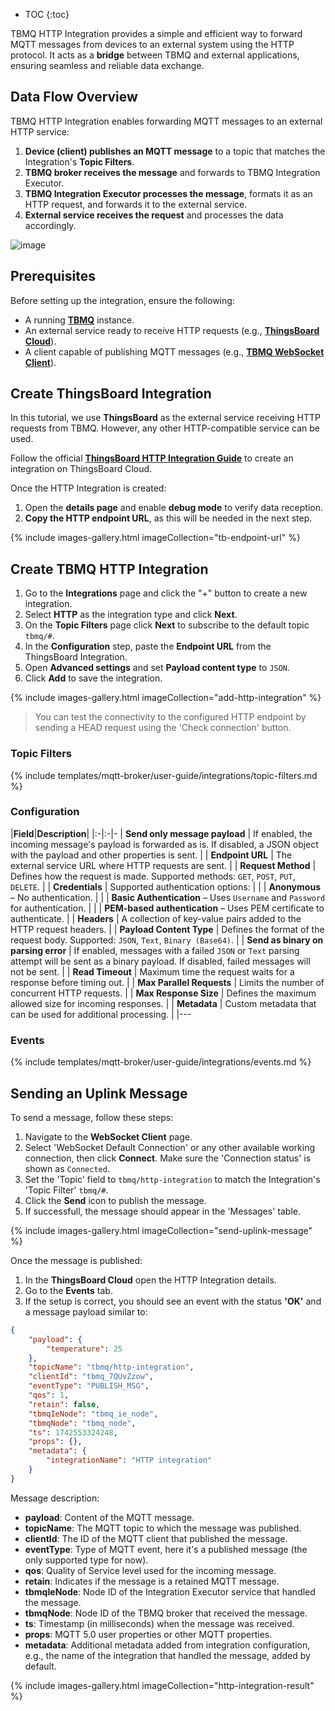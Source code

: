 * TOC
{:toc}

TBMQ HTTP Integration provides a simple and efficient way to forward MQTT messages from devices to an external system using the HTTP protocol. 
It acts as a **bridge** between TBMQ and external applications, ensuring seamless and reliable data exchange. 

## Data Flow Overview

TBMQ HTTP Integration enables forwarding MQTT messages to an external HTTP service:  

1. **Device (client) publishes an MQTT message** to a topic that matches the Integration's **Topic Filters**.  
2. **TBMQ broker receives the message** and forwards to TBMQ Integration Executor.  
3. **TBMQ Integration Executor processes the message**, formats it as an HTTP request, and forwards it to the external service.  
4. **External service receives the request** and processes the data accordingly.  

![image](https://img.thingsboard.io/mqtt-broker/integrations/tbmq-http-integration.png)

## Prerequisites

Before setting up the integration, ensure the following:

- A running **[TBMQ](/docs/mqtt-broker/install/installation-options/)** instance.  
- An external service ready to receive HTTP requests (e.g., **[ThingsBoard Cloud](/docs/paas/getting-started-guides/what-is-thingsboard-cloud/)**).  
- A client capable of publishing MQTT messages (e.g., **[TBMQ WebSocket Client](/docs/mqtt-broker/user-guide/ui/websocket-client/)**).  

## Create ThingsBoard Integration

In this tutorial, we use **ThingsBoard** as the external service receiving HTTP requests from TBMQ. However, any other HTTP-compatible service can be used.

Follow the official **[ThingsBoard HTTP Integration Guide](/docs/paas/user-guide/integrations/http/)** to create an integration on ThingsBoard Cloud.

Once the HTTP Integration is created:

1. Open the **details page** and enable **debug mode** to verify data reception.  
2. **Copy the HTTP endpoint URL**, as this will be needed in the next step.

{% include images-gallery.html imageCollection="tb-endpoint-url" %}

## Create TBMQ HTTP Integration

1. Go to the **Integrations** page and click the "+" button to create a new integration.
2. Select **HTTP** as the integration type and click **Next**.
3. On the **Topic Filters** page click **Next** to subscribe to the default topic `tbmq/#`.
4. In the **Configuration** step, paste the **Endpoint URL** from the ThingsBoard Integration.
5. Open **Advanced settings** and set **Payload content type** to `JSON`.
6. Click **Add** to save the integration.

{% include images-gallery.html imageCollection="add-http-integration" %}

> You can test the connectivity to the configured HTTP endpoint by sending a HEAD request using the 'Check connection' button.

### Topic Filters

{% include templates/mqtt-broker/user-guide/integrations/topic-filters.md %}

### Configuration

|**Field**|**Description**|
|:-|:-|-
| **Send only message payload** | If enabled, the incoming message's payload is forwarded as is. If disabled, a JSON object with the payload and other properties is sent. |
| **Endpoint URL** | The external service URL where HTTP requests are sent. |
| **Request Method** | Defines how the request is made. Supported methods: `GET`, `POST`, `PUT`, `DELETE`. |
| **Credentials** | Supported authentication options: |
| | **Anonymous** – No authentication. |
| | **Basic Authentication** – Uses `Username` and `Password` for authentication. |
| | **PEM-based authentication** – Uses PEM certificate to authenticate. |
| **Headers** | A collection of key-value pairs added to the HTTP request headers. |
| **Payload Content Type** | Defines the format of the request body. Supported: `JSON`, `Text`, `Binary (Base64)`. |
| **Send as binary on parsing error** | If enabled, messages with a failed `JSON` or `Text` parsing attempt will be sent as a binary payload. If disabled, failed messages will not be sent. |
| **Read Timeout** | Maximum time the request waits for a response before timing out. |
| **Max Parallel Requests** | Limits the number of concurrent HTTP requests. |
| **Max Response Size** | Defines the maximum allowed size for incoming responses. |
| **Metadata** | Custom metadata that can be used for additional processing. |
|---

### Events

{% include templates/mqtt-broker/user-guide/integrations/events.md %}

## Sending an Uplink Message

To send a message, follow these steps:

1. Navigate to the **WebSocket Client** page.
2. Select 'WebSocket Default Connection' or any other available working connection, then click **Connect**. Make sure the 'Connection status' is shown as `Connected`.
3. Set the 'Topic' field to `tbmq/http-integration` to match the Integration's 'Topic Filter' `tbmq/#`.
4. Click the **Send** icon to publish the message. 
5. If successfull, the message should appear in the 'Messages' table.

{% include images-gallery.html imageCollection="send-uplink-message" %}

Once the message is published:

1. In the **ThingsBoard Cloud** open the HTTP Integration details.
2. Go to the **Events** tab.
3. If the setup is correct, you should see an event with the status **'OK'** and a message payload similar to:

```json
{
    "payload": {
        "temperature": 25
    },
    "topicName": "tbmq/http-integration",
    "clientId": "tbmq_7QUvZzow",
    "eventType": "PUBLISH_MSG",
    "qos": 1,
    "retain": false,
    "tbmqIeNode": "tbmq_ie_node",
    "tbmqNode": "tbmq_node",
    "ts": 1742553324248,
    "props": {},
    "metadata": {
        "integrationName": "HTTP integration"
    }
}
```

Message description:

- **payload**: Content of the MQTT message.
- **topicName**: The MQTT topic to which the message was published.
- **clientId**: The ID of the MQTT client that published the message.
- **eventType**: Type of MQTT event, here it's a published message (the only supported type for now).
- **qos**: Quality of Service level used for the incoming message.
- **retain**: Indicates if the message is a retained MQTT message.
- **tbmqIeNode**: Node ID of the Integration Executor service that handled the message.
- **tbmqNode**: Node ID of the TBMQ broker that received the message.
- **ts**: Timestamp (in milliseconds) when the message was received.
- **props**: MQTT 5.0 user properties or other MQTT properties.
- **metadata**: Additional metadata added from integration configuration, e.g., the name of the integration that handled the message, added by default.

{% include images-gallery.html imageCollection="http-integration-result" %}

